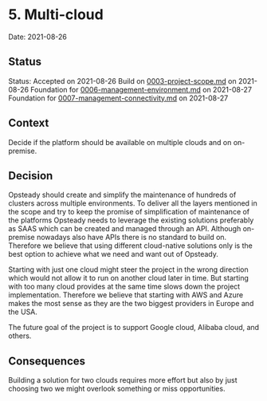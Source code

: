# 5. Multi-cloud

Date: 2021-08-26

## Status

Status: Accepted on 2021-08-26
Build on [0003-project-scope.md](0003-project-scope.md) on 2021-08-26
Foundation for [0006-management-environment.md](0006-management-environment.md) on 2021-08-27
Foundation for [0007-management-connectivity.md](0007-management-connectivity.md) on 2021-08-27

## Context

Decide if the platform should be available on multiple clouds and on on-premise.

## Decision

Opsteady should create and simplify the maintenance of hundreds of clusters across multiple environments. To deliver all the layers mentioned in the scope and try to keep the promise of simplification of maintenance of the platforms Opsteady needs to leverage the existing solutions preferably as SAAS which can be created and managed through an API. Although on-premise nowadays also have APIs there is no standard to build on. Therefore we believe that using different cloud-native solutions only is the best option to achieve what we need and want out of Opsteady.

Starting with just one cloud might steer the project in the wrong direction which would not allow it to run on another cloud later in time. But starting with too many cloud provides at the same time slows down the project implementation. Therefore we believe that starting with AWS and Azure makes the most sense as they are the two biggest providers in Europe and the USA.

The future goal of the project is to support Google cloud, Alibaba cloud, and others.

## Consequences

Building a solution for two clouds requires more effort but also by just choosing two we might overlook something or miss opportunities.
